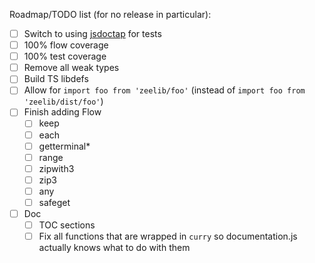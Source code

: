 Roadmap/TODO list (for no release in particular):

- [ ] Switch to using [jsdoctap](http://npm.im/jsdoctap) for tests
- [ ] 100% flow coverage
- [ ] 100% test coverage
- [ ] Remove all weak types
- [ ] Build TS libdefs
- [ ] Allow for `import foo from 'zeelib/foo'` (instead of `import foo from 'zeelib/dist/foo'`)
- [ ] Finish adding Flow
  - [ ] keep
  - [ ] each
  - [ ] getterminal*
  - [ ] range
  - [ ] zipwith3
  - [ ] zip3
  - [ ] any
  - [ ] safeget
- [ ] Doc
  - [ ] TOC sections
  - [ ] Fix all functions that are wrapped in `curry` so documentation.js actually knows what to do with them
